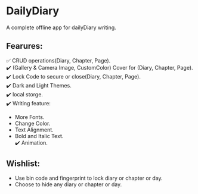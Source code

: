 # DailyDiary
 A complete offline app for dailyDiary writing.
## Fearures:
✅ CRUD operations(Diary, Chapter, Page).  
✔️ (Gallery & Camera Image, CustomColor) Cover for (Diary, Chapter, Page).  
✔️ Lock Code to secure or close(Diary, Chapter, Page).  
✔️ Dark and Light Themes.  
✔️ local storge.  
✔️ Writing feature:  
* More Fonts.  
* Change Color.  
* Text Alignment.  
* Bold and Italic Text.     
✔️ Animation.


## Wishlist:
- Use bin code and fingerprint to lock diary or chapter or day.
- Choose to hide any diary or chapter or day. 
